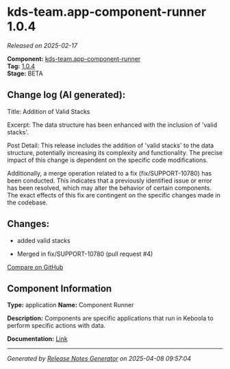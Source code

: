 #  kds-team.app-component-runner 1.0.4

_Released on 2025-02-17_

**Component:** [kds-team.app-component-runner](https://github.com/keboola/component-component-runner)  
**Tag:** [1.0.4](https://github.com/keboola/component-component-runner/releases/tag/1.0.4)  
**Stage:** BETA


## Change log (AI generated):
Title: Addition of Valid Stacks

Excerpt: The data structure has been enhanced with the inclusion of 'valid stacks'.

Post Detail: This release includes the addition of 'valid stacks' to the data structure, potentially increasing its complexity and functionality. The precise impact of this change is dependent on the specific code modifications. 

Additionally, a merge operation related to a fix (fix/SUPPORT-10780) has been conducted. This indicates that a previously identified issue or error has been resolved, which may alter the behavior of certain components. The exact effects of this fix are contingent on the specific changes made in the codebase.



## Changes:



- added valid stacks 




- Merged in fix/SUPPORT-10780 (pull request #4) 



[Compare on GitHub](https://github.com/keboola/component-component-runner/compare/1.0.3...1.0.4)



## Component Information
**Type:** application
**Name:** Component Runner

**Description:** Components are specific applications that run in Keboola to perform specific actions with data.


**Documentation:** [Link](https://github.com/keboola/component-component-runner/blob/main/README.md)



---
_Generated by [Release Notes Generator](https://github.com/keboola/release-notes-generator)
on 2025-04-08 09:57:04_